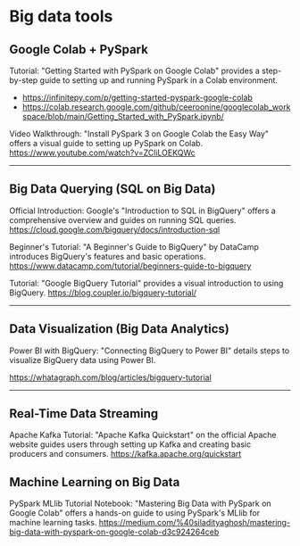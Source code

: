 # Big data tools 

## Google Colab + PySpark
Tutorial: "Getting Started with PySpark on Google Colab" provides a step-by-step guide to setting up and running PySpark in a Colab environment. 

* ​https://infinitepy.com/p/getting-started-pyspark-google-colab 
* https://colab.research.google.com/github/ceeroonine/googlecolab_workspace/blob/main/Getting_Started_with_PySpark.ipynb/

Video Walkthrough: "Install PySpark 3 on Google Colab the Easy Way" offers a visual guide to setting up PySpark on Colab. ​https://www.youtube.com/watch?v=ZCliLOEKQWc

--- 

## Big Data Querying (SQL on Big Data)

Official Introduction: Google's "Introduction to SQL in BigQuery" offers a comprehensive overview and guides on running SQL queries. https://cloud.google.com/bigquery/docs/introduction-sql

Beginner's Tutorial: "A Beginner's Guide to BigQuery" by DataCamp introduces BigQuery's features and basic operations. https://www.datacamp.com/tutorial/beginners-guide-to-bigquery

Tutorial: "Google BigQuery Tutorial" provides a visual introduction to using BigQuery. https://blog.coupler.io/bigquery-tutorial/

---

## Data Visualization (Big Data Analytics)

Power BI with BigQuery: "Connecting BigQuery to Power BI" details steps to visualize BigQuery data using Power BI. 

https://whatagraph.com/blog/articles/bigquery-tutorial



---

## Real-Time Data Streaming

Apache Kafka Tutorial: "Apache Kafka Quickstart" on the official Apache website guides users through setting up Kafka and creating basic producers and consumers. https://kafka.apache.org/quickstart 


## Machine Learning on Big Data

PySpark MLlib Tutorial Notebook: "Mastering Big Data with PySpark on Google Colab" offers a hands-on guide to using PySpark's MLlib for machine learning tasks. ​https://medium.com/%40siladityaghosh/mastering-big-data-with-pyspark-on-google-colab-d3c924264ceb